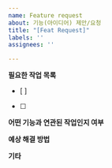 ```yaml
---
name: Feature request
about: 기능(아이디어) 제안/요청
title: "[Feat Request]"
labels: ''
assignees: ''

---
```


**필요한 작업 목록**
- [ ]
- [ ]

**어떤 기능과 연관된 작업인지 여부**

**예상 해결 방법**

**기타**
